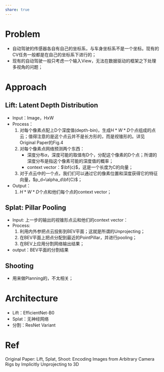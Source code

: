 ```yaml
---
share: true
---
```


# Problem

- 自动驾驶的传感器各自有自己的坐标系，与车身坐标系不是一个坐标。现有的CV任务一般都是在自己的坐标系下进行的；
- 现有的自动驾驶一般只考虑一个输入View，无法在数据驱动的框架之下处理多视角的问题；

# Approach

## Lift: Latent Depth Distribution

- Input：Image，HxW
- Process：
	1. 对每个像素点配上D个深度值(depth-bin)，生成$H*W*D$个点组成的点云；值得注意的是这个点云并不是长方形的，而是视锥形的。详见Original Paper的Fig.4 
	2. 对每个像素点网络预测两个东西：
		- 深度分布$\alpha$，深度可能的取值有D个，分配这个像素的D个点；所谓的深度分布是指这个像素可能的深度值的概率；
		- context vector：$\bf{c}$，这是一个长度为C的向量；
	3. 对于点云中的一个点，我们们可以通过它的像素位置和深度获得它的特征向量，$p_d=\alpha_d\bf{C}$；
- Output：
	1. $H*W*D$个点和他们每个点的context vector；

## Splat: Pillar Pooling
- Input: 上一步的输出的视锥形点云和他们的context vector：
- Process:
	1. 利用内外参把点云投影到BEV平面；这就是所谓的Unprojecting；
	2. 在BEV平面上把点分配到最近的PointPillar，并进行pooling；
	3. 在BEV上应用分割网络输出结果；
- output：BEV平面的分割结果

## Shooting
- 用来做Planning的，不太相关；

# Architecture

- Lift：EfficientNet-B0
- Splat：无神经网络
- 分割：ResNet Variant

#  Ref
Original Paper: Lift, Splat, Shoot: Encoding Images from Arbitrary Camera Rigs by Implicitly Unprojecting to 3D

